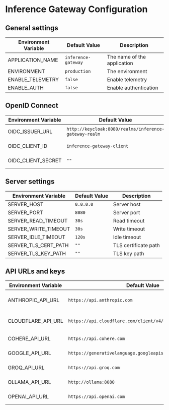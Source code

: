 # Inference Gateway Configuration
## General settings

| Environment Variable | Default Value | Description |
|---------------------|---------------|-------------|
| APPLICATION_NAME | `inference-gateway` | The name of the application |
| ENVIRONMENT | `production` | The environment |
| ENABLE_TELEMETRY | `false` | Enable telemetry |
| ENABLE_AUTH | `false` | Enable authentication |
## OpenID Connect

| Environment Variable | Default Value | Description |
|---------------------|---------------|-------------|
| OIDC_ISSUER_URL | `http://keycloak:8080/realms/inference-gateway-realm` | OIDC issuer URL |
| OIDC_CLIENT_ID | `inference-gateway-client` | OIDC client ID |
| OIDC_CLIENT_SECRET | `""` | OIDC client secret |
## Server settings

| Environment Variable | Default Value | Description |
|---------------------|---------------|-------------|
| SERVER_HOST | `0.0.0.0` | Server host |
| SERVER_PORT | `8080` | Server port |
| SERVER_READ_TIMEOUT | `30s` | Read timeout |
| SERVER_WRITE_TIMEOUT | `30s` | Write timeout |
| SERVER_IDLE_TIMEOUT | `120s` | Idle timeout |
| SERVER_TLS_CERT_PATH | `""` | TLS certificate path |
| SERVER_TLS_KEY_PATH | `""` | TLS key path |
## API URLs and keys

| Environment Variable | Default Value | Description |
|---------------------|---------------|-------------|
| ANTHROPIC_API_URL | `https://api.anthropic.com` | The URL for Anthropic API |
| CLOUDFLARE_API_URL | `https://api.cloudflare.com/client/v4/accounts/{ACCOUNT_ID}` | The URL for Cloudflare API |
| COHERE_API_URL | `https://api.cohere.com` | The URL for Cohere API |
| GOOGLE_API_URL | `https://generativelanguage.googleapis.com` | The URL for Google API |
| GROQ_API_URL | `https://api.groq.com` | The URL for Groq API |
| OLLAMA_API_URL | `http://ollama:8080` | The URL for Ollama API |
| OPENAI_API_URL | `https://api.openai.com` | The URL for Openai API |

